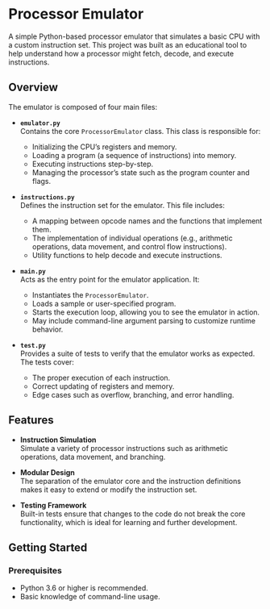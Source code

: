 # Processor Emulator

A simple Python-based processor emulator that simulates a basic CPU with a custom instruction set. This project was built as an educational tool to help understand how a processor might fetch, decode, and execute instructions.

## Overview

The emulator is composed of four main files:

- **`emulator.py`**  
  Contains the core `ProcessorEmulator` class. This class is responsible for:
  - Initializing the CPU’s registers and memory.
  - Loading a program (a sequence of instructions) into memory.
  - Executing instructions step-by-step.
  - Managing the processor’s state such as the program counter and flags.

- **`instructions.py`**  
  Defines the instruction set for the emulator. This file includes:
  - A mapping between opcode names and the functions that implement them.
  - The implementation of individual operations (e.g., arithmetic operations, data movement, and control flow instructions).
  - Utility functions to help decode and execute instructions.

- **`main.py`**  
  Acts as the entry point for the emulator application. It:
  - Instantiates the `ProcessorEmulator`.
  - Loads a sample or user-specified program.
  - Starts the execution loop, allowing you to see the emulator in action.
  - May include command-line argument parsing to customize runtime behavior.

- **`test.py`**  
  Provides a suite of tests to verify that the emulator works as expected. The tests cover:
  - The proper execution of each instruction.
  - Correct updating of registers and memory.
  - Edge cases such as overflow, branching, and error handling.

## Features

- **Instruction Simulation**  
  Simulate a variety of processor instructions such as arithmetic operations, data movement, and branching.

- **Modular Design**  
  The separation of the emulator core and the instruction definitions makes it easy to extend or modify the instruction set.

- **Testing Framework**  
  Built-in tests ensure that changes to the code do not break the core functionality, which is ideal for learning and further development.

## Getting Started

### Prerequisites

- Python 3.6 or higher is recommended.
- Basic knowledge of command-line usage.
